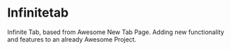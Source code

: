 # Infinitetab
Infinite Tab, based from Awesome New Tab Page. Adding new functionality and features to an already Awesome Project. 
